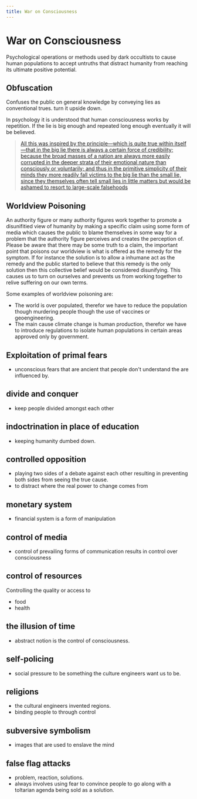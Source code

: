 ```yaml
---
title: War on Consciousness
---
```


# War on Consciousness 

Psychological operations or methods used by dark occultists to cause human populations to accept untruths that distract humanity from reaching its ultimate positive potential.

## Obfuscation 

Confuses the public on general knowledge by conveying lies as conventional trues.  turn it upside down.

In psychology it is understood that human consciousness works by repetition. If the lie is big enough and repeated long enough eventually it will be believed.

> [All this was inspired by the principle—which is quite true within itself—that in the big lie there is always a certain force of credibility; because the broad masses of a nation are always more easily corrupted in the deeper strata of their emotional nature than consciously or voluntarily; and thus in the primitive simplicity of their minds they more readily fall victims to the big lie than the small lie, since they themselves often tell small lies in little matters but would be ashamed to resort to large-scale falsehoods](https://en.m.wikipedia.org/wiki/Big_lie)

## Worldview Poisoning

An authority figure or many authority figures work together to promote a disunifitied view of humanity by making a specific claim using some form of media which causes the public to blame themselves in some way for a problem that the authority figure perceives and creates the perception of.  Please be aware that there may be some truth to a claim, the important point that poisons our worldview is what is offered as the remedy for the symptom. If for instance the solution is to allow a inhumane act as the remedy and the public started to believe that this remedy is the only solution then this collective belief would be considered disunifying. This causes us to turn on ourselves and prevents us from working together to relive suffering on our own terms.

Some examples of worldview poisoning are:

- The world is over populated, therefor we have to reduce the population though murdering people though the use of vaccines or geoengineering.
- The main cause climate change is human production, therefor we have to introduce regulations to isolate human populations in certain areas approved only by government.


## Exploitation of primal fears

- unconscious fears that are ancient that people don't understand the are influenced by.

## divide and conquer

- keep people divided amongst  each other

## indoctrination in place of education 

- keeping humanity dumbed down.

## controlled opposition 

- playing two sides of a debate against each other resulting in preventing both sides from seeing the true cause.
- to distract where the real power to change comes from

## monetary system

- financial system is a form of manipulation 

## control of media

- control of prevailing forms of communication results in control over consciousness 

## control  of resources

Controlling the quality or access to 

- food
- health


## the illusion of time

- abstract notion is the control of consciousness.


## self-policing

- social pressure to be something the culture engineers want us to be.

## religions

- the cultural engineers invented regions.
- binding people to through control


## subversive symbolism

-  images that are used to enslave the mind

## false flag attacks

- problem, reaction, solutions.
- always involves using fear to convince people to go along with a toltarian agenda being sold as a solution.
